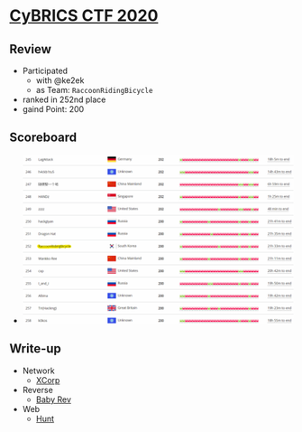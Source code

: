 # [CyBRICS CTF 2020](https://cybrics.net/)

## Review

* Participated
  * with @ke2ek
  * as Team: `RaccoonRidingBicycle`
* ranked in 252nd place
* gaind Point: 200

## Scoreboard

* ![scoreboard](./scoreboard.png?raw=true)

## Write-up

* Network
  * [XCorp](./Network/xcorp)
* Reverse
  * [Baby Rev](./Reverse/babyrev)
* Web
  * [Hunt](./Web/hunt)
